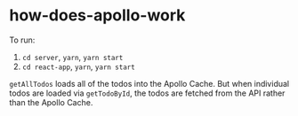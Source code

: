 # how-does-apollo-work

To run:

1. `cd server`, `yarn`, `yarn start`
2. `cd react-app`, `yarn`, `yarn start`

`getAllTodos` loads all of the todos into the Apollo Cache. But when individual todos are loaded via `getTodoById`, the todos are fetched from the API rather than the Apollo Cache.
